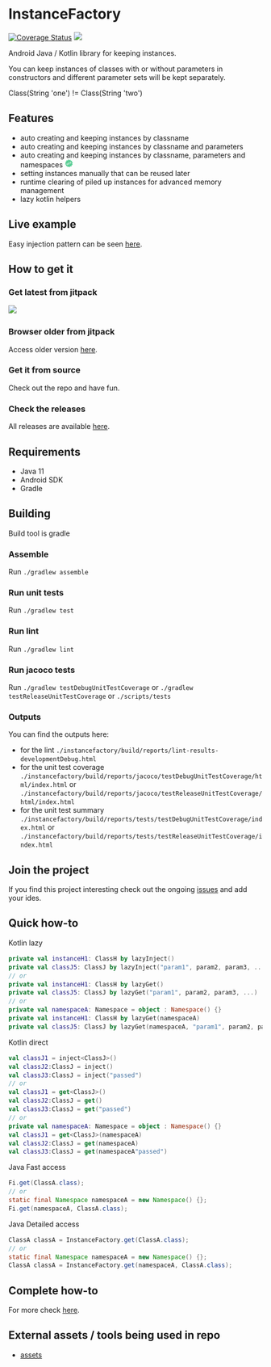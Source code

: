 # InstanceFactory

[![Coverage Status](https://coveralls.io/repos/github/ranapat/instancefactory/badge.svg?branch=master)](https://coveralls.io/github/ranapat/instancefactory?branch=master)
[![](https://jitci.com/gh/ranapat/instancefactory/svg)](https://jitci.com/gh/ranapat/instancefactory)

Android Java / Kotlin library for keeping instances.

You can keep instances of classes with or without parameters in constructors and different parameter sets will be kept separately.

Class(String 'one') != Class(String 'two')

## Features

- auto creating and keeping instances by classname
- auto creating and keeping instances by classname and parameters
- auto creating and keeping instances by classname, parameters and namespaces <img src="./documentation/assets/new.svg" alt="new" width="16" height="16" />
- setting instances manually that can be reused later
- runtime clearing of piled up instances for advanced memory management
- lazy kotlin helpers

## Live example

Easy injection pattern can be seen [here](./app/src/main/java/org/ranapat/instancefactory/example).

## How to get it

### Get latest from jitpack
[![](https://jitpack.io/v/ranapat/instancefactory.svg)](https://jitpack.io/#ranapat/instancefactory)

### Browser older from jitpack
Access older version [here](https://jitpack.io/#ranapat/instancefactory).

### Get it from source
Check out the repo and have fun.

### Check the releases
All releases are available [here](https://github.com/ranapat/instancefactory/tags).

## Requirements
* Java 11
* Android SDK
* Gradle

## Building
Build tool is gradle

### Assemble
Run `./gradlew assemble`

### Run unit tests
Run `./gradlew test`

### Run lint
Run `./gradlew lint`

### Run jacoco tests
Run `./gradlew testDebugUnitTestCoverage` or `./gradlew testReleaseUnitTestCoverage` or `./scripts/tests`

### Outputs
You can find the outputs here:
- for the lint
`./instancefactory/build/reports/lint-results-developmentDebug.html`
- for the unit test coverage
`./instancefactory/build/reports/jacoco/testDebugUnitTestCoverage/html/index.html` or `./instancefactory/build/reports/jacoco/testReleaseUnitTestCoverage/html/index.html`
- for the unit test summary
`./instancefactory/build/reports/tests/testDebugUnitTestCoverage/index.html` or `./instancefactory/build/reports/tests/testReleaseUnitTestCoverage/index.html` 

## Join the project
If you find this project interesting check out the ongoing
[issues](https://github.com/ranapat/instancefactory/issues) and add your ides.

## Quick how-to

Kotlin lazy

```kotlin
private val instanceH1: ClassH by lazyInject()
private val classJ5: ClassJ by lazyInject("param1", param2, param3, ...)
// or
private val instanceH1: ClassH by lazyGet()
private val classJ5: ClassJ by lazyGet("param1", param2, param3, ...)
// or
private val namespaceA: Namespace = object : Namespace() {}
private val instanceH1: ClassH by lazyGet(namespaceA)
private val classJ5: ClassJ by lazyGet(namespaceA, "param1", param2, param3, ...)
```

Kotlin direct

```kotlin
val classJ1 = inject<ClassJ>()
val classJ2:ClassJ = inject()
val classJ3:ClassJ = inject("passed")
// or
val classJ1 = get<ClassJ>()
val classJ2:ClassJ = get()
val classJ3:ClassJ = get("passed")
// or
private val namespaceA: Namespace = object : Namespace() {}
val classJ1 = get<ClassJ>(namespaceA)
val classJ2:ClassJ = get(namespaceA)
val classJ3:ClassJ = get(namespaceA"passed")
```

Java Fast access

```java
Fi.get(ClassA.class);
// or
static final Namespace namespaceA = new Namespace() {};
Fi.get(namespaceA, ClassA.class);
```

Java Detailed access

```java
ClassA classA = InstanceFactory.get(ClassA.class);
// or
static final Namespace namespaceA = new Namespace() {};
ClassA classA = InstanceFactory.get(namespaceA, ClassA.class);
```

## Complete how-to
For more check [here](./documentation/examples/index.md).

## External assets / tools being used in repo

- [assets](https://www.iconpacks.net/)